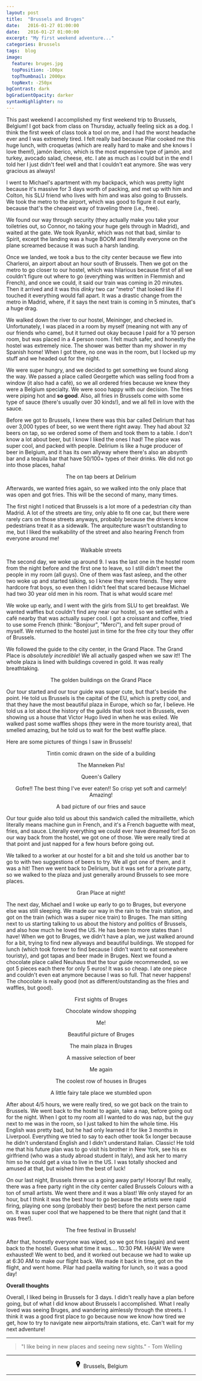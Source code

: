 ```yaml
---
layout: post
title:  "Brussels and Bruges"
date:   2016-01-27 01:00:00
date:   2016-01-27 01:00:00
excerpt: "My first weekend adventure..."
categories: Brussels
tags:  blog
image:
  feature: bruges.jpg
  topPosition: -100px
  topThumbnail: 2000px
  topNext: -250px
bgContrast: dark
bgGradientOpacity: darker
syntaxHighlighter: no
---
```


This past weekend I accomplished my first weekend trip to Brussels, Belgium! I got back from class on Thursday, actually feeling sick as a dog. I think the first week of class took a tool on me, and I had the worst headache ever and I was extremely tired. I felt really bad because Pilar cooked me this huge lunch, with croquetas (which are really hard to make and she knows I love them!), jamón iberico, which is the most expensive type of jamón, and turkey, avocado salad, cheese, etc. I ate as much as I could but in the end I told her I just didn't feel well and that I couldn't eat anymore. She was very gracious as always!

I went to Michael's apartment with my backpack, which was pretty light because it's massive for 3 days worth of packing, and met up with him and Colton, his SLU friend who lives with him and was also going to Brussels. We took the metro to the airport, which was good to figure it out early, because that's the cheapest way of traveling there (i.e., free).

We found our way through security (they actually make you take your toiletries out, so Connor, no taking your huge gels through in Madrid), and waited at the gate. We took RyanAir, which was not that bad, similar to Spirit, except the landing was a huge BOOM and literally everyone on the plane screamed because it was such a harsh landing.

Once we landed, we took a bus to the city center because we flew into Charleroi, an airport about an hour south of Brussels. Then we got on the metro to go closer to our hostel, which was hilarious because first of all we couldn't figure out where to go (everything was written in Flemmish and French), and once we could, it said our train was coming in 20 minutes. Then it arrived and it was this *dinky* two car "metro" that looked like if I touched it everything would fall apart. It was a drastic change from the metro in Madrid, where, if it says the next train is coming in 5 minutes, that's a huge drag.

We walked down the river to our hostel, Meininger, and checked in. Unfortunately, I was placed in a room by myself (meaning not with any of our friends who came), but it turned out okay because I paid for a 10 person room, but was placed in a 4 person room. I felt much safer, and honestly the hostel was extremely nice. The shower was better than my shower in my Spanish home! When I got there, no one was in the room, but I locked up my stuff and we headed out for the night.

We were super hungry, and we decided to get something we found along the way. We passed a place called Georgette which was selling food from a window (it also had a café), so we all ordered fries because we knew they were a Belgium specialty. We were sooo happy with our decision. The fries were piping hot and **so good**. Also, all fries in Brussels come with some type of sauce (there's usually over 30 kinds!), and we all fell in love with the sauce.

Before we got to Brussels, I knew there was this bar called Delirium that has over 3,000 types of beer, so we went there right away. They had about 32 beers on tap, so we ordered some of them and took them to a table. I don't know a lot about beer, but I know I liked the ones I had! The place was super cool, and packed with people. Delirium is like a huge producer of beer in Belgium, and it has its own allyway where there's also an absynth bar and a tequila bar that have 50/100+ types of their drinks. We did not go into those places, haha!

<div class="img img--fullContainer img--14xLeading" style="background-image: url({{ site.baseurl_posts_img }}spain/celebratingsevilla/01.JPG);"></div>
<center><p style="font-size: 14px;">The on tap beers at Delirium</p></center>

Afterwards, we wanted fries again, so we walked into the only place that was open and got fries. This will be the second of many, many times.

The first night I noticed that Brussels is a lot more of a pedestrian city than Madrid. A lot of the streets are tiny, only able to fit one car, but there were rarely cars on those streets anyways, probably because the drivers know pedestrians treat it as a sidewalk. The arquitecture wasn't outstanding to me, but I liked the walkability of the street and also hearing French from everyone around me!

<div class="img img--fullContainer img--14xLeading" style="background-image: url({{ site.baseurl_posts_img }}spain/brusselsandbruges/02.JPG);"></div>
<center><p style="font-size: 14px;">Walkable streets</p></center>

The second day, we woke up around 9. I was the last one in the hostel room from the night before and the first one to leave, so I still didn't meet the people in my room (all guys). One of them was fast asleep, and the other two woke up and started talking, so I knew they were friends. They were hardcore frat boys, so even then I didn't feel that scared because Michael had two 30 year old men in his room. That is what would scare me!

We woke up early, and I went with the girls from SLU to get breakfast. We wanted waffles but couldn't find any near our hostel, so we settled with a café nearby that was actually super cool. I got a croissant and coffee, tried to use some French (think: "Bonjour", "Merci"), and felt super proud of myself. We returned to the hostel just in time for the free city tour they offer of Brussels.

We followed the guide to the city center, in the Grand Place. The Grand Place is *absolutely incredible*! We all actually gasped when we saw it!! The whole plaza is lined with buildings covered in gold. It was really breathtaking.

<div class="img img--fullContainer img--14xLeading" style="background-image: url({{ site.baseurl_posts_img }}spain/brusselsandbruges/03.JPG);"></div>
<center><p style="font-size: 14px;">The golden buildings on the Grand Place</p></center>

Our tour started and our tour guide was super cute, but that's beside the point. He told us Brussels is the capital of the EU, which is pretty cool, and that they have the most beautiful plaza in Europe, which so far, I believe. He told us a lot about the history of the guilds that took root in Brussels, even showing us a house that Victor Hugo lived in when he was exiled. We walked past some waffles shops (they were in the more touristy area), that smelled amazing, but he told us to wait for the best waffle place.

Here are some pictures of things I saw in Brussels!

<div class="img img--fullContainer img--14xLeading" style="background-image: url({{ site.baseurl_posts_img }}spain/brusselsandbruges/04.JPG);"></div>
<center><p style="font-size: 14px;">Tintin comic drawn on the side of a building</p></center>

<div class="img img--fullContainer img--14xLeading" style="background-image: url({{ site.baseurl_posts_img }}spain/brusselsandbruges/05.JPG);"></div>
<center><p style="font-size: 14px;">The Manneken Pis!</p></center>

<div class="img img--fullContainer img--14xLeading" style="background-image: url({{ site.baseurl_posts_img }}spain/brusselsandbruges/06.JPG);"></div>
<center><p style="font-size: 14px;">Queen's Gallery</p></center>

<div class="img img--fullContainer img--14xLeading" style="background-image: url({{ site.baseurl_posts_img }}spain/brusselsandbruges/07.JPG);"></div>
<center><p style="font-size: 14px;">Gofre!! The best thing I've ever eaten!! So crisp yet soft and carmely! Amazing!</p></center>

<div class="img img--fullContainer img--14xLeading" style="background-image: url({{ site.baseurl_posts_img }}spain/brusselsandbruges/08.JPG);"></div>
<center><p style="font-size: 14px;">A bad picture of our fries and sauce</p></center>

Our tour guide also told us about this sandwich called the mitraillette, which literally means machine gun in French, and it's a French baguette with meat, fries, and sauce. Literally everything we could ever have dreamed for! So on our way back from the hostel, we got one of those. We were really tired at that point and just napped for a few hours before going out.

We talked to a worker at our hostel for a bit and she told us another bar to go to with two suggestions of beers to try. We all got one of them, and it was a hit! Then we went back to Delirium, but it was set for a private party, so we walked to the plaza and just generally around Brussels to see more places.

<div class="img img--fullContainer img--14xLeading" style="background-image: url({{ site.baseurl_posts_img }}spain/brusselsandbruges/09.JPG);"></div>
<center><p style="font-size: 14px;">Gran Place at night!</p></center>

The next day, Michael and I woke up early to go to Bruges, but everyone else was still sleeping. We made our way in the rain to the train station, and got on the train (which was a super nice train) to Bruges. The man sitting next to us starting talking to us about the history and politics of Brussels, and also how much he loved the US. He has been to more states than I have! When we got to Bruges, we didn't have a plan, we just walked around for a bit, trying to find new allyways and beautiful buildings. We stopped for lunch (which took forever to find because I didn't want to eat somewhere touristy), and got tapas and beer made in Bruges. Next we found a chocolate place called Neuhaus that the tour guide recommended, so we got 5 pieces each there for only 5 euros! It was so cheap. I ate one piece and couldn't even eat anymore because I was so full. That never happens! The chocolate is really good (not as different/outstanding as the fries and waffles, but good).

<div class="img img--fullContainer img--14xLeading" style="background-image: url({{ site.baseurl_posts_img }}spain/brusselsandbruges/10.JPG);"></div>
<center><p style="font-size: 14px;">First sights of Bruges</p></center>

<div class="img img--fullContainer img--14xLeading" style="background-image: url({{ site.baseurl_posts_img }}spain/brusselsandbruges/11.JPG);"></div>
<center><p style="font-size: 14px;">Chocolate window shopping</p></center>

<div class="img img--fullContainer img--14xLeading" style="background-image: url({{ site.baseurl_posts_img }}spain/brusselsandbruges/12.JPG);"></div>
<center><p style="font-size: 14px;">Me!</p></center>

<div class="img img--fullContainer img--14xLeading" style="background-image: url({{ site.baseurl_posts_img }}spain/brusselsandbruges/13.JPG);"></div>
<center><p style="font-size: 14px;">Beautiful picture of Bruges</p></center>

<div class="img img--fullContainer img--14xLeading" style="background-image: url({{ site.baseurl_posts_img }}spain/brusselsandbruges/14.JPG);"></div>
<center><p style="font-size: 14px;">The main plaza in Bruges</p></center>

<div class="img img--fullContainer img--14xLeading" style="background-image: url({{ site.baseurl_posts_img }}spain/brusselsandbruges/15.JPG);"></div>
<center><p style="font-size: 14px;">A massive selection of beer</p></center>

<div class="img img--fullContainer img--14xLeading" style="background-image: url({{ site.baseurl_posts_img }}spain/brusselsandbruges/16.JPG);"></div>
<center><p style="font-size: 14px;">Me again</p></center>

<div class="img img--fullContainer img--14xLeading" style="background-image: url({{ site.baseurl_posts_img }}spain/brusselsandbruges/17.JPG);"></div>
<center><p style="font-size: 14px;">The coolest row of houses in Bruges</p></center>

<div class="img img--fullContainer img--14xLeading" style="background-image: url({{ site.baseurl_posts_img }}spain/brusselsandbruges/18.JPG);"></div>
<center><p style="font-size: 14px;">A little fairy tale place we stumbled upon</p></center>

After about 4/5 hours, we were really tired, so we got back on the train to Brussels. We went back to the hostel to again, take a nap, before going out for the night. When I got to my room all I wanted to do was nap, but the guy next to me was in the room, so I just talked to him the whole time. His English was pretty bad, but he had only learned it for like 3 months in Liverpool. Everything we tried to say to each other took 5x longer because he didn't understand English and I didn't understand Italian. Classic! He told me that his future plan was to go visit his brother in New York, see his ex girlfriend (who was a study abroad student in Italy), and ask her to marry him so he could get a visa to live in the US. I was totally shocked and amused at that, but wished him the best of luck!

On our last night, Brussels threw us a going away party! Hooray! But really, there was a free party right in the city center called Brussels Colours with a ton of small artists. We went there and it was a blast! We only stayed for an hour, but I think it was the best hour to go because the artists were rapid firing, playing one song (probably their best) before the next person came on. It was super cool that we happened to be there that night (and that it was free!).

<div class="img img--fullContainer img--14xLeading" style="background-image: url({{ site.baseurl_posts_img }}spain/brusselsandbruges/19.JPG);"></div>
<center><p style="font-size: 14px;">The free festival in Brussels!</p></center>

After that, honestly everyone was wiped, so we got fries (again) and went back to the hostel. Guess what time it was.... 10:30 PM. HAHA! We were exhausted! We went to bed, and it worked out because we had to wake up at 6:30 AM to make our flight back. We made it back in time, got on the flight, and went home. Pilar had paella waiting for lunch, so it was a good day!

**Overall thoughts**

Overall, I liked being in Brussels for 3 days. I didn't really have a plan before going, but of what I did know about Brussels I accomplished. What I really loved was seeing Bruges, and wandering aimlessly through the streets. I think it was a good first place to go because now we know how tired we get, how to try to navigate new airports/train stations, etc. Can't wait for my next adventure!


<hr></hr>

<blockquote class="largeQuote">"I like being in new places and seeing new sights." - Tom Welling</blockquote>

<hr></hr>

<center><img src="/assets/images/location.png" height=20px width=20px/> Brussels, Belgium</center>

<hr></hr>

